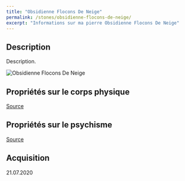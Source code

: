 ```yaml
---
title: "Obsidienne Flocons De Neige"
permalink: /stones/obsidienne-flocons-de-neige/
excerpt: "Informations sur ma pierre Obsidienne Flocons De Neige"
---
```


## Description
Description.

![Obsidienne Flocons De Neige](/images/stones//images/ObsidienneFloconsDeNeige_Kerstin_20200721.jpg.jpg "Obsidienne Flocons De Neige")

## Propriétés sur le corps physique


[Source](https://)


## Propriétés sur le psychisme


[Source](https://)

## Acquisition


21.07.2020
